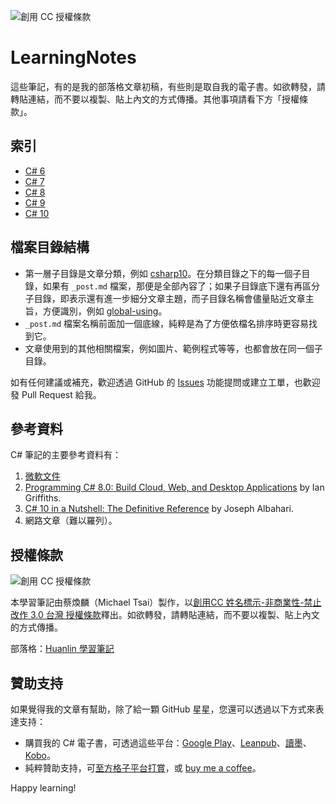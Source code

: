 ![創用 CC 授權條款](https://i.creativecommons.org/l/by-nc-nd/3.0/tw/88x31.png)

# LearningNotes

這些筆記，有的是我的部落格文章初稿，有些則是取自我的電子書。如欲轉發，請轉貼連結，而不要以複製、貼上內文的方式傳播。其他事項請看下方「授權條款」。

## 索引

- [C# 6](csharp6/_post.md)
- [C# 7](csharp7/_post.md)
- [C# 8](csharp8/_post.md)
- [C# 9](csharp9/_post.md)
- [C# 10](csharp10)

## 檔案目錄結構

- 第一層子目錄是文章分類，例如 [csharp10](csharp10)。在分類目錄之下的每一個子目錄，如果有 `_post.md` 檔案，那便是全部內容了；如果子目錄底下還有再區分子目錄，即表示還有進一步細分文章主題，而子目錄名稱會儘量貼近文章主旨，方便識別，例如 [global-using](csharp10/global-using)。
- `_post.md` 檔案名稱前面加一個底線，純粹是為了方便依檔名排序時更容易找到它。
- 文章使用到的其他相關檔案，例如圖片、範例程式等等，也都會放在同一個子目錄。

如有任何建議或補充，歡迎透過 GitHub 的 [Issues](https://github.com/huanlin/LearningNotes/issues) 功能提問或建立工單，也歡迎發 Pull Request 給我。

## 參考資料

C# 筆記的主要參考資料有：

1. [微軟文件](https://docs.microsoft.com/zh-tw/dotnet/csharp/)
2. [Programming C# 8.0: Build Cloud, Web, and Desktop Applications](https://www.amazon.com/Programming-8-0-Windows-Desktop-Applications/dp/1492056812) by Ian Griffiths.
3. [C# 10 in a Nutshell: The Definitive Reference](https://www.amazon.com/C-10-Nutshell-Definitive-Reference/dp/1098121953) by Joseph Albahari.
4. 網路文章（難以羅列）。

## 授權條款

![創用 CC 授權條款](https://i.creativecommons.org/l/by-nc-nd/3.0/tw/88x31.png)

本學習筆記由蔡煥麟（Michael Tsai）製作，以[創用CC 姓名標示-非商業性-禁止改作 3.0 台灣 授權條款](http://creativecommons.org/licenses/by-nc-nd/3.0/tw/)釋出。如欲轉發，請轉貼連結，而不要以複製、貼上內文的方式傳播。

部落格：[Huanlin 學習筆記](https://www.huanlintalk.com)

## 贊助支持

如果覺得我的文章有幫助，除了給一顆 GitHub 星星，您還可以透過以下方式來表達支持：

- 購買我的 C# 電子書，可透過這些平台：[Google Play](https://play.google.com/store/books/author?id=%E8%94%A1%E7%85%A5%E9%BA%9F)、[Leanpub](https://leanpub.com/u/michaeltsai)、[讀墨](https://readmoo.com/contributor/20072)、[Kobo](https://www.kobo.com/tw/zh/search?query=michael%20tsai&fcsearchfield=Author)。
- 純粹贊助支持，可[至方格子平台打賞](https://vocus.cc/pay/donate/once/5c8e56a8fd8978000109280a)，或 [buy me a coffee](https://buymeacoffee.com/huanlin)。

Happy learning!
